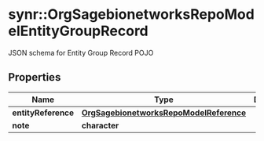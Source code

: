 # synr::OrgSagebionetworksRepoModelEntityGroupRecord

JSON schema for Entity Group Record POJO

## Properties
Name | Type | Description | Notes
------------ | ------------- | ------------- | -------------
**entityReference** | [**OrgSagebionetworksRepoModelReference**](org.sagebionetworks.repo.model.Reference.md) |  | [optional] 
**note** | **character** |  | [optional] 


